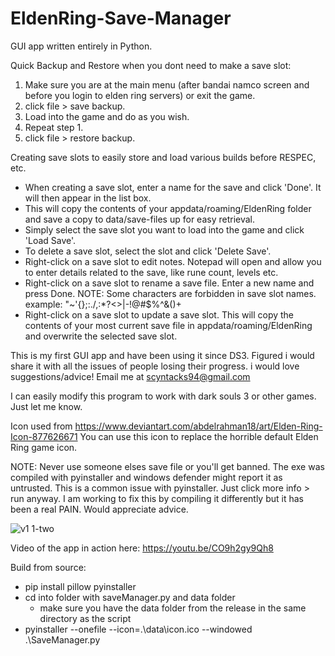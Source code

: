 # EldenRing-Save-Manager
GUI app written entirely in Python.


Quick Backup and Restore when you dont need to make a save slot:
  
  1. Make sure you are at the main menu (after bandai namco screen and before you login to elden ring servers) or exit the game.
  2. click file > save backup.
  3. Load into the game and do as you wish.
  4. Repeat step 1.
  4. click file > restore backup.


Creating save slots to easily store and load various builds before RESPEC, etc.
  
  - When creating a save slot, enter a name for the save and click 'Done'. It will then appear in the list box.
  - This will copy the contents of your appdata/roaming/EldenRing folder and save a copy to data/save-files up for easy retrieval.
  - Simply select the save slot you want to load into the game and click 'Load Save'.
  - To delete a save slot, select the slot and click 'Delete Save'.
  - Right-click on a save slot to edit notes. Notepad will open and allow you to enter details related to the save, like rune count, levels etc.
  - Right-click on a save slot to rename a save file. Enter a new name and press Done. NOTE: Some characters are forbidden in save slot names. example: "~'{};:./\,:*?<>|-!@#$%^&()+
  - Right-click on a save slot to update a save slot. This will copy the contents of your most current save file in appdata/roaming/EldenRing and overwrite the      selected save slot.



This is my first GUI app and have been using it since DS3. Figured i would share it with all the issues of people losing their progress. i would love suggestions/advice! Email me at scyntacks94@gmail.com


I can easily modify this program to work with dark souls 3 or other games. Just let me know.

Icon used from https://www.deviantart.com/abdelrahman18/art/Elden-Ring-Icon-877626671
You can use this icon to replace the horrible default Elden Ring game icon.

NOTE: Never use someone elses save file or you'll get banned. The exe was compiled with pyinstaller and windows defender might report it as untrusted. This is a common issue with pyinstaller. Just click more info > run anyway. I am working to fix this by compiling it differently but it has been a real PAIN. Would appreciate advice.


![v1 1-two](https://user-images.githubusercontent.com/68882322/156934436-a416d6a1-501b-4cc9-8a31-60d07d50b10a.png)

Video of the app in action here: https://youtu.be/CO9h2gy9Qh8


Build from source:
  - pip install pillow pyinstaller
  - cd into folder with saveManager.py and data folder
    - make sure you have the data folder from the release in the same directory as the script
  - pyinstaller --onefile --icon=.\data\icon.ico --windowed .\SaveManager.py
